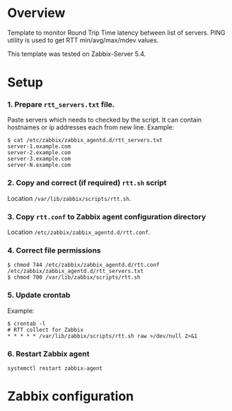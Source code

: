 # Overview

Template to monitor Round Trip Time latency between list of servers. PING utility is used to get RTT min/avg/max/mdev values.

This template was tested on Zabbix-Server 5.4.

# Setup

### 1. Prepare ```rtt_servers.txt``` file.

Paste servers which needs to checked by the script. It can contain hostnames or ip addresses each from new line. Example:

```
$ cat /etc/zabbix/zabbix_agentd.d/rtt_servers.txt
server-1.example.com
server-2.example.com
server-3.example.com
server-N.example.com
```

### 2. Copy and correct (if required) ```rtt.sh``` script

Location ```/var/lib/zabbix/scripts/rtt.sh```.

### 3. Copy ```rtt.conf``` to Zabbix agent configuration directory

Location ```/etc/zabbix/zabbix_agentd.d/rtt.conf```.

### 4. Correct file permissions

```
$ chmod 744 /etc/zabbix/zabbix_agentd.d/rtt.conf /etc/zabbix/zabbix_agentd.d/rtt_servers.txt
$ chmod 700 /var/lib/zabbix/scripts/rtt.sh
```

### 5. Update crontab

Example:
```
$ crontab -l
# RTT collect for Zabbix
* * * * * /var/lib/zabbix/scripts/rtt.sh raw >/dev/null 2>&1
```

### 6. Restart Zabbix agent

```
systemctl restart zabbix-agent
```

# Zabbix configuration



